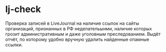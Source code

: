 # lj-check
Проверка записей в LiveJournal на наличие ссылок на сайты организаций, 
признанных в РФ неделательынми, наличие которых грозит административным
и даже уголовным преследованием.
Выдёт отчёт, по которому удобно вручную удалить найденные опамные ссылки.
